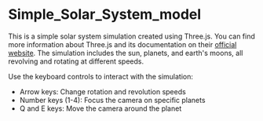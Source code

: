 # Simple_Solar_System_model

This is a simple solar system simulation created using Three.js. You can find more information about Three.js and its documentation on their [official website](https://threejs.org/).
The simulation includes the sun, planets, and earth's moons, all revolving and rotating at different speeds.

Use the keyboard controls to interact with the simulation:

- Arrow keys: Change rotation and revolution speeds
- Number keys (1-4): Focus the camera on specific planets
- Q and E keys: Move the camera around the planet
